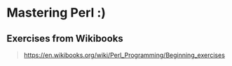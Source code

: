# Mastering Perl :)

## Exercises from Wikibooks
> https://en.wikibooks.org/wiki/Perl_Programming/Beginning_exercises
